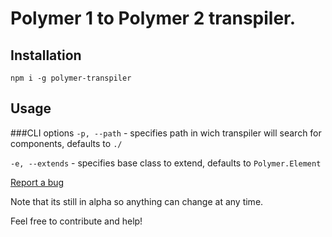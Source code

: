 # Polymer 1 to Polymer 2 transpiler.

## Installation

`npm i -g polymer-transpiler`

## Usage
###CLI options
`-p, --path` - specifies path in wich transpiler will search for components, defaults to `./`

`-e, --extends` - specifies base class to extend, defaults to `Polymer.Element`

[Report a bug](https://github.com/lukawski/polymer-transpiler/issues/new)

Note that its still in alpha so anything can change at any time.

Feel free to contribute and help!
